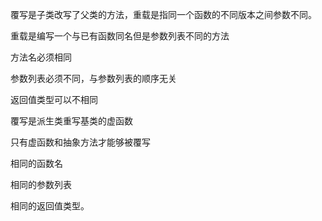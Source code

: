覆写是子类改写了父类的方法，重载是指同一个函数的不同版本之间参数不同。

重载是编写一个与已有函数同名但是参数列表不同的方法

方法名必须相同

参数列表必须不同，与参数列表的顺序无关

返回值类型可以不相同

覆写是派生类重写基类的虚函数

只有虚函数和抽象方法才能够被覆写

相同的函数名

相同的参数列表

相同的返回值类型。